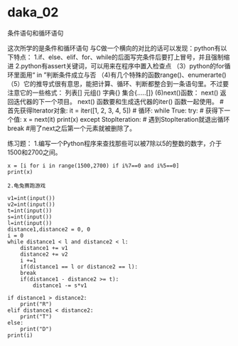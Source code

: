 # daka_02
条件语句和循环语句

这次所学的是条件和循环语句
与C做一个横向的对比的话可以发现：python有以下特点：
1.if、else、elif、for、while的后面写完条件后要打上冒号，并且强制缩进
2.python有assert关键词，可以用来在程序中置入检查点
（3）python的for循环里面用“ in ”判断条件成立与否
（4)有几个特殊的函数range()、enumerarte()
（5）它的推导式很有意思，能把计算、循环、判断都整合到一条语句里。不过要注意它的一些格式：
           列表[] 元组() 字典{} 集合{.....[]}
 (6)next()函数：
      next() 返回迭代器的下一个项目。
      next() 函数要和生成迭代器的iter() 函数一起使用。
      # 首先获得Iterator对象:
    it = iter([1, 2, 3, 4, 5])
    # 循环:
    while True:
        try:
            # 获得下一个值:
            x = next(it)
            print(x)
        except StopIteration:
            # 遇到StopIteration就退出循环
            break
            #用了next之后第一个元素就被删除了。
    
练习题：
    1.编写一个Python程序来查找那些可以被7除以5的整数的数字，介于1500和2700之间。
    
    x = [i for i in range(1500,2700) if i%7==0 and i%5==0]
    print(x)

    2.龟兔赛跑游戏
        
    v1=int(input())
    v2=int(input())
    t=int(input())
    s=int(input())
    l=int(input()) 
    distance1,distance2 = 0, 0  
    i = 0
    while distance1 < l and distance2 < l:
        distance1 += v1
        distance2 += v2
        i +=1
        if(distance1 == l or distance2 == l):
        break
        if(distance1 - distance2 >= t):
            distance1 -= s*v1    
                        
    if distance1 > distance2:
        print("R")
    elif distance1 < distance2:
        print("T")
    else:
        print("D") 
    print(i)
